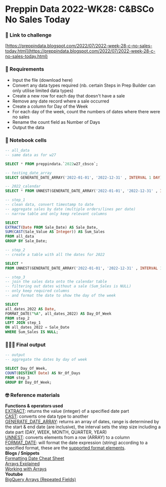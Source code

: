# Preppin Data 2022-WK28: C&BSCo No Sales Today

### **🔗 Link to challenge**
[https://preppindata.blogspot.com/2022/07/2022-week-28-c-no-sales-today.html](https://preppindata.blogspot.com/2022/07/2022-week-28-c-no-sales-today.html)


### **🎯 Requirements**
- Input the file (download here)
- Convert any data types required (nb. certain Steps in Prep Builder can only utilise limited data types)
- Create a new row for each day that doesn't have a sale
- Remove any date record where a sale occurred
- Create a column for Day of the Week
- For each day of the week, count the numbers of dates where there were no sales
- Rename the count field as Number of Days
- Output the data

### **📒 Notebook cells**

```sql
-- all_data
-- same data as for w27

SELECT * FROM preppindata.`2022w27_cbsco`;
```

```sql
-- testing_date_array
SELECT GENERATE_DATE_ARRAY('2022-01-01', '2022-12-31' , INTERVAL 1 DAY) AS example;
```

```sql
-- 2022_calendar
SELECT * FROM UNNEST(GENERATE_DATE_ARRAY('2022-01-01', '2022-12-31' , INTERVAL 1 DAY)) AS calendar_2022;
```

```sql
-- step_1
-- clean data, convert timestamp to date
-- aggregate sales by date (multiple orders/lines per date)
-- narrow table and only keep relevant columns

SELECT 
EXTRACT(Date FROM Sale_Date) AS Sale_Date,
SUM(CAST(Sale_Value AS Integer)) AS Sum_Sales
FROM all_data
GROUP BY Sale_Date;
```

```sql
-- step_2
-- create a table with all the dates for 2022

SELECT * 
FROM UNNEST(GENERATE_DATE_ARRAY('2022-01-01', '2022-12-31' , INTERVAL 1 DAY)) AS all_dates_2022;

```

```sql
-- step_3
-- join the sales data onto the calendar table 
-- filtering out dates without a sale (Sum_Sales is NULL)
-- only keep required columns
-- and format the date to show the day of the week

SELECT 
all_dates_2022 AS Date,
FORMAT_DATE("%A", all_dates_2022) AS Day_Of_Week
FROM step_2
LEFT JOIN step_1
ON all_dates_2022 = Sale_Date
WHERE Sum_Sales IS NULL;
```


### 👩🏼‍💻 Final output

```sql
-- output
-- aggregate the dates by day of week

SELECT Day_Of_Week,
COUNT(DISTINCT Date) AS Nr_Of_Days
FROM step_3
GROUP BY Day_Of_Week;

```


### 🤓 Reference materials
**Functions & operators used**<br>
[EXTRACT](https://cloud.google.com/bigquery/docs/reference/standard-sql/date_functions#extract): returns the value (integer) of a specified date part<br>
[CAST](https://cloud.google.com/bigquery/docs/reference/standard-sql/conversion_functions#cast): converts one data type to another<br>
[GENERATE_DATE_ARRAY](https://cloud.google.com/bigquery/docs/reference/standard-sql/array_functions#generate_date_array): returns an array of dates, range is determined by the start & end date (are inclusive), the interval sets the step size including a date part (DAY, WEEK, MONTH, QUARTER, YEAR)<br>
[UNNEST](https://cloud.google.com/bigquery/docs/reference/standard-sql/query-syntax#unnest_operator): converts elements from a row (ARRAY) to a column<br>
[FORMAT_DATE](https://cloud.google.com/bigquery/docs/reference/standard-sql/date_functions#format_date): will format the date expression (string) according to a specified format, these are the [supported format elements](https://cloud.google.com/bigquery/docs/reference/standard-sql/format-elements#format_elements_date_time).<br>
**Blogs / Snippets**<br>
[Formatting Date Cheat Sheet](https://sql-snippets.count.co/t/formatting-date-cheat-sheet/246)<br>
[Arrays Explained](https://count.co/sql-resources/bigquery-standard-sql/arrays-explained)<br>
[Working with Arrays](https://cloud.google.com/bigquery/docs/reference/standard-sql/arrays)<br>
**Youtube**<br>
[BigQuery Arrays (Repeated Fields)](https://www.youtube.com/watch?v=3WIMdDe7G7Y)
